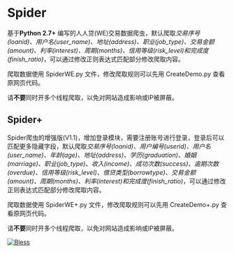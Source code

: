 # Spider
基于**Python 2.7+** 编写的人人贷(WE)交易数据爬虫，默认爬取*交易序号(loanid)、用户名(user_name)、地址(address)、职业(job_type)、交易金额(amount)、利率(interest)、周期(months)、信用等级(risk_level)*和*完成度(finish_ratio)*，可以通过修改正则表达式匹配部分修改爬取内容。

爬取数据使用 SpiderWE.py 文件，修改爬取规则可以先用 CreateDemo.py 查看原网页代码。

请**不要**同时开多个线程爬取，以免对网站造成影响或IP被屏蔽。

## Spider+
Spider爬虫的增强版(V1.1)，增加登录模块，需要注册账号进行登录，登录后可以匹配更多隐藏字段，默认爬取*交易序号(loanid)、用户编号(userid)、用户名(user_name)、年龄(age)、地址(address)、学历(graduation)、婚姻(marriage)、职业(job_type)、收入(income)、成功次数(success)、逾期次数(overdue)、信用等级(risk_level)、借贷类型(borrowtype)、交易金额(amount)、周期(months)、利率(interest)*和*完成度(finish_ratio)*，可以通过修改正则表达式匹配部分修改爬取内容。

爬取数据使用 SpiderWE+.py 文件，修改爬取规则可以先用 CreateDemo+.py 查看原网页代码。

请**不要**同时开多个线程爬取，以免对网站造成影响或IP被屏蔽。

[![Bless](https://cdn.rawgit.com/LunaGao/BlessYourCodeTag/master/tags/god.svg)](http://lunagao.github.io/BlessYourCodeTag/)
